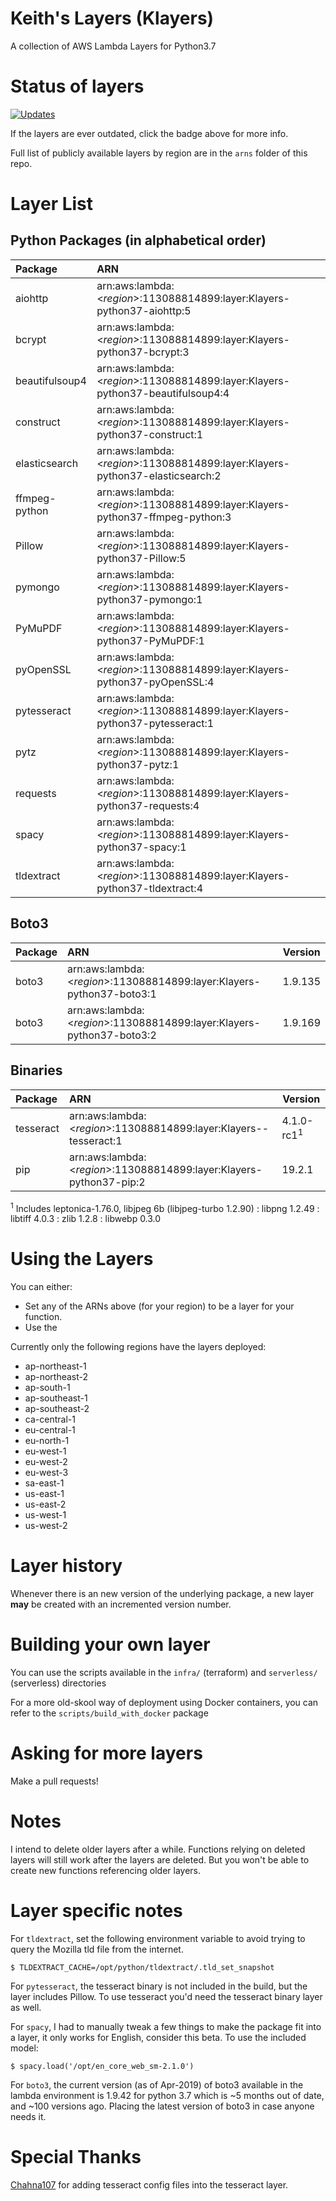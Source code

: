 # Keith's Layers (Klayers)

A collection of AWS Lambda Layers for Python3.7

# Status of layers

[![Updates](https://pyup.io/repos/github/keithrozario/Klayers/shield.svg)](https://pyup.io/repos/github/keithrozario/Klayers/)

If the layers are ever outdated, click the badge above for more info.

Full list of publicly available layers by region are in the `arns` folder of this repo.

# Layer List

## Python Packages (in alphabetical order)

| Package        | ARN                                                                             |         
| :------------- |:------------------------------------------------------------------------------- |
| aiohttp        | arn:aws:lambda:\<*region*>:113088814899:layer:Klayers-python37-aiohttp:5        |
| bcrypt         | arn:aws:lambda:\<*region*>:113088814899:layer:Klayers-python37-bcrypt:3         |
| beautifulsoup4 | arn:aws:lambda:\<*region*>:113088814899:layer:Klayers-python37-beautifulsoup4:4 |
| construct      | arn:aws:lambda:\<*region*>:113088814899:layer:Klayers-python37-construct:1      |
| elasticsearch  | arn:aws:lambda:\<*region*>:113088814899:layer:Klayers-python37-elasticsearch:2  |
| ffmpeg-python  | arn:aws:lambda:\<*region*>:113088814899:layer:Klayers-python37-ffmpeg-python:3  |
| Pillow         | arn:aws:lambda:\<*region*>:113088814899:layer:Klayers-python37-Pillow:5         |
| pymongo        | arn:aws:lambda:\<*region*>:113088814899:layer:Klayers-python37-pymongo:1        |
| PyMuPDF        | arn:aws:lambda:\<*region*>:113088814899:layer:Klayers-python37-PyMuPDF:1        |
| pyOpenSSL      | arn:aws:lambda:\<*region*>:113088814899:layer:Klayers-python37-pyOpenSSL:4      |
| pytesseract    | arn:aws:lambda:\<*region*>:113088814899:layer:Klayers-python37-pytesseract:1    |
| pytz           | arn:aws:lambda:\<*region*>:113088814899:layer:Klayers-python37-pytz:1           |
| requests       | arn:aws:lambda:\<*region*>:113088814899:layer:Klayers-python37-requests:4       |
| spacy          | arn:aws:lambda:\<*region*>:113088814899:layer:Klayers-python37-spacy:1          |
| tldextract     | arn:aws:lambda:\<*region*>:113088814899:layer:Klayers-python37-tldextract:4     |


## Boto3

| Package        | ARN                                                                             | Version |        
| :------------- |:------------------------------------------------------------------------------- | ------- |
| boto3          | arn:aws:lambda:\<*region*>:113088814899:layer:Klayers-python37-boto3:1          | 1.9.135 |
| boto3          | arn:aws:lambda:\<*region*>:113088814899:layer:Klayers-python37-boto3:2          | 1.9.169 |


## Binaries

| Package        | ARN                                                                             | Version    |         
| :------------- |:------------------------------------------------------------------------------- | ---------- | 
| tesseract      | arn:aws:lambda:\<*region*>:113088814899:layer:Klayers--tesseract:1              | 4.1.0-rc1<sup>1</sup>|
| pip            | arn:aws:lambda:\<*region*>:113088814899:layer:Klayers-python37-pip:2            | 19.2.1     | 

<sup>1</sup> Includes leptonica-1.76.0, libjpeg 6b (libjpeg-turbo 1.2.90) : libpng 1.2.49 : libtiff 4.0.3 : zlib 1.2.8 : libwebp 0.3.0

# Using the Layers

You can either:
* Set any of the ARNs above (for your region) to be a layer for your function. 
* Use the 

Currently only the following regions have the layers deployed:

* ap-northeast-1 
* ap-northeast-2
* ap-south-1
* ap-southeast-1 
* ap-southeast-2
* ca-central-1
* eu-central-1
* eu-north-1
* eu-west-1
* eu-west-2
* eu-west-3
* sa-east-1
* us-east-1
* us-east-2
* us-west-1
* us-west-2

# Layer history

Whenever there is an new version of the underlying package, a new layer **may** be created with an incremented version number.

# Building your own layer

You can use the scripts available in the `infra/` (terraform) and `serverless/` (serverless) directories

For a more old-skool way of deployment using Docker containers, you can refer to the `scripts/build_with_docker` package

# Asking for more layers

Make a pull requests!

# Notes

I intend to delete older layers after a while. Functions relying on deleted layers will still work after the layers are deleted. But you won't be able to create new functions referencing older layers.

# Layer specific notes

For `tldextract`, set the following environment variable to avoid trying to query the Mozilla tld file from the internet.

    $ TLDEXTRACT_CACHE=/opt/python/tldextract/.tld_set_snapshot

For `pytesseract`, the tesseract binary is not included in the build, but the layer includes Pillow. To use tesseract you'd need the tesseract binary layer as well.

For `spacy`, I had to manually tweak a few things to make the package fit into a layer, it only works for English, consider this beta. To use the included model:
    
    $ spacy.load('/opt/en_core_web_sm-2.1.0')

For `boto3`, the current version (as of Apr-2019) of boto3 available in the lambda environment is 1.9.42 for python 3.7 which is ~5 months out of date, and ~100 versions ago. Placing the latest version of boto3 in case anyone needs it.

# Special Thanks

[Chahna107](https://github.com/chahna107) for adding tesseract config files into the tesseract layer.